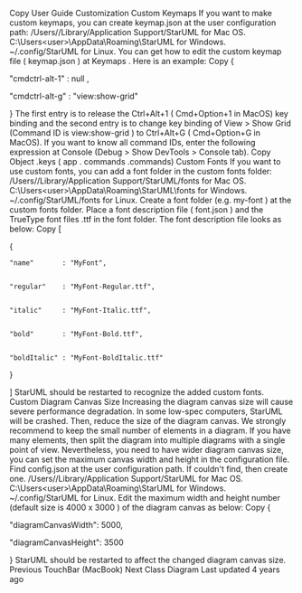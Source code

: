 Copy
User Guide
Customization
Custom Keymaps
If you want to make custom keymaps, you can create 
keymap.json
 at the user configuration path:
/Users/<user>/Library/Application Support/StarUML
 for Mac OS.
C:\Users\<user>\AppData\Roaming\StarUML
 for Windows.
~/.config/StarUML
 for Linux.
You can get how to edit the custom keymap file (
keymap.json
) at 
Keymaps
.
Here is an example:
Copy
{


  
"cmdctrl-alt-1"
: 
null
,


  
"cmdctrl-alt-g"
: 
"view:show-grid"


}
The first entry is to release the 
Ctrl+Alt+1
 (
Cmd+Option+1
 in MacOS) key binding and the second entry is to change key binding of 
View > Show Grid
 (Command ID is 
view:show-grid
) to 
Ctrl+Alt+G
 (
Cmd+Option+G
 in MacOS).
If you want to know all command IDs, enter the following expression at 
Console
 (Debug > Show DevTools > Console tab).
Copy
Object
.keys
(
app
.
commands
.commands)
Custom Fonts
If you want to use custom fonts, you can add a font folder in the custom fonts folder:
/Users/<user>/Library/Application Support/StarUML/fonts
 for Mac OS.
C:\Users\<user>\AppData\Roaming\StarUML\fonts
 for Windows.
~/.config/StarUML/fonts
 for Linux.
Create a font folder (e.g. 
my-font
) at the custom fonts folder.
Place a font description file (
font.json
) and the TrueType font files 
.ttf
 in the font folder.
The font description file looks as below:
Copy
[


  {


    "name"       : "MyFont",


    "regular"    : "MyFont-Regular.ttf",


    "italic"     : "MyFont-Italic.ttf",


    "bold"       : "MyFont-Bold.ttf",


    "boldItalic" : "MyFont-BoldItalic.ttf"


  }


]
StarUML should be restarted to recognize the added custom fonts.
Custom Diagram Canvas Size
Increasing the diagram canvas size will cause severe performance degradation. In some low-spec computers, StarUML will be crashed. Then, reduce the size of the diagram canvas.
We strongly recommend to keep the small number of elements in a diagram. If you have many elements, then split the diagram into multiple diagrams with a single point of view. Nevertheless, you need to have wider diagram canvas size, you can set the maximum canvas width and height in the configuration file.
Find 
config.json
 at the user configuration path. If couldn't find, then create one.
/Users/<user>/Library/Application Support/StarUML
 for Mac OS.
C:\Users\<user>\AppData\Roaming\StarUML
 for Windows.
~/.config/StarUML
 for Linux.
Edit the maximum width and height number (default size is 
4000
 x 
3000
) of the diagram canvas as below:
Copy
{


  "diagramCanvasWidth": 5000,


  "diagramCanvasHeight": 3500


}
StarUML should be restarted to affect the changed diagram canvas size.
Previous
TouchBar (MacBook)
Next
Class Diagram
Last updated 
4 years ago